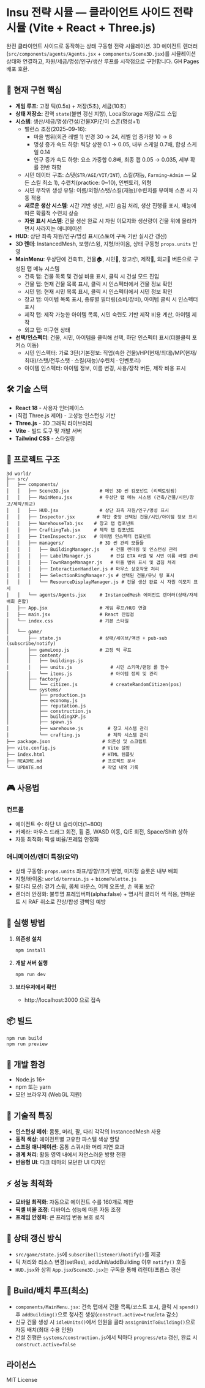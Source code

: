 # Insu 전략 시뮬 — 클라이언트 사이드 전략 시뮬 (Vite + React + Three.js)

완전 클라이언트 사이드로 동작하는 상태 구동형 전략 시뮬레이션. 3D 에이전트 렌더러(`src/components/agents/Agents.jsx` + `components/Scene3D.jsx`)를 시뮬레이션 상태와 연결하고, 자원/세금/명성/인구/생산 루프를 시작점으로 구현합니다. GH Pages 배포 호환.

## 🚀 현재 구현 핵심

- **게임 루프**: 고정 틱(0.5s) + 저장(5초), 세금(10초)
- **상태 저장소**: 전역 `state`(불변 갱신 지향), LocalStorage 저장/로드 스텁
- **시스템**: 생산/세금/명성/건설/건물XP/간이 스폰(명성+1)
  - 밸런스 조정(2025-09-16):
    - 마을 범위(회관 레벨 1) 반경 30 → 24, 레벨 업 증가량 10 → 8
    - 명성 증가 속도 하향: 틱당 상한 0.1 → 0.05, 내부 스케일 0.7배, 합성 스케일 0.14
    - 인구 증가 속도 하향: 요소 가중합 0.8배, 최종 캡 0.05 → 0.035, 세부 확률 전반 하향
  - 시민 데이터 구조: 스탯(`STR/AGI/VIT/INT`), 스킬(재능, `Farming~Admin` — 모든 스킬 최소 1), 수련치(practice: 0~10), 인벤토리, 외형
  - 시민 무작위 생성 유틸: 이름/외형/스탯/스킬(재능)/수련치를 부여해 스폰 시 자동 적용
  - **새로운 생산 시스템**: 시간 기반 생산, 시민 숨김 처리, 생산 진행률 표시, 재능에 따른 확률적 수련치 상승
  - **자원 표시 시스템**: 건물 생산 완료 시 자원 이모지와 생산량이 건물 위에 올라가면서 사라지는 애니메이션
- **HUD**: 상단 좌측 자원/인구/명성 표시(스토어 구독 기반 실시간 갱신)
- **3D 렌더**: InstancedMesh, 보행/스윙, 지형/바이옴, 상태 구동형 `props.units` 반영
- **MainMenu**: 우상단에 건축🏗️, 건물🏠, 시민👥, 창고📦, 제작🔨, 외교🤝 버튼으로 구성된 탭 메뉴 시스템
  - 건축 탭: 건물 목록 및 건설 비용 표시, 클릭 시 건설 모드 진입
  - 건물 탭: 현재 건물 목록 표시, 클릭 시 인스펙터에서 건물 정보 확인
  - 시민 탭: 현재 시민 목록 표시, 클릭 시 인스펙터에서 시민 정보 확인
  - 창고 탭: 아이템 목록 표시, 종류별 필터링(소비/장비), 아이템 클릭 시 인스펙터 표시
  - 제작 탭: 제작 가능한 아이템 목록, 시민 숙련도 기반 제작 비용 계산, 아이템 제작
  - 외교 탭: 미구현 상태
- **선택/인스펙터**: 건물, 시민, 아이템을 클릭해 선택, 하단 인스펙터 표시(더블클릭 포커스 이동)
  - 시민 인스펙터: 가로 3단(기본정보: 직업(속한 건물)/HP(현재/최대)/MP(현재/최대)/스탯/전투스탯 · 스킬(재능)/수련치 · 인벤토리)
  - 아이템 인스펙터: 아이템 정보, 이름 변경, 사용/장착 버튼, 제작 비용 표시

## 🛠️ 기술 스택

- **React 18** - 사용자 인터페이스
- (직접 Three.js 제어) - 고성능 인스턴싱 기반
- **Three.js** - 3D 그래픽 라이브러리
- **Vite** - 빌드 도구 및 개발 서버
- **Tailwind CSS** - 스타일링

## 📁 프로젝트 구조

```
3d world/
├── src/
│   ├── components/
│   │   ├── Scene3D.jsx           # 메인 3D 씬 컴포넌트 (리팩토링됨)
│   │   ├── MainMenu.jsx          # 우상단 탭 메뉴 시스템 (건축/건물/시민/창고/제작/외교)
│   │   ├── HUD.jsx               # 상단 좌측 자원/인구/명성 표시
│   │   ├── Inspector.jsx        # 하단 중앙 선택된 건물/시민/아이템 정보 표시
│   │   ├── WarehouseTab.jsx    # 창고 탭 컴포넌트
│   │   ├── CraftingTab.jsx     # 제작 탭 컴포넌트
│   │   ├── ItemInspector.jsx   # 아이템 인스펙터 컴포넌트
│   │   ├── managers/             # 3D 씬 관리 모듈들
│   │   │   ├── BuildingManager.js    # 건물 렌더링 및 인스턴싱 관리
│   │   │   ├── LabelManager.js       # 건설 ETA 라벨 및 시민 이름 라벨 관리
│   │   │   ├── TownRangeManager.js   # 마을 범위 표시 및 겹침 처리
│   │   │   ├── InteractionHandler.js # 마우스 상호작용 처리
│   │   │   ├── SelectionRingManager.js # 선택된 건물/유닛 링 표시
│   │   │   └── ResourceDisplayManager.js # 건물 생산 완료 시 자원 이모지 표시
│   │   └── agents/Agents.jsx     # InstancedMesh 에이전트 렌더러(상태/자체배회 혼합)
│   ├── App.jsx                   # 게임 루프/HUD 연결
│   ├── main.jsx                  # React 진입점
│   └── index.css                 # 기본 스타일
│
│   └── game/
│       ├── state.js              # 상태/세이브/액션 + pub-sub (subscribe/notify)
│       ├── gameLoop.js           # 고정 틱 루프
│       ├── content/
│       │   ├── buildings.js
│       │   ├── units.js              # 시민 스키마/랜덤 롤 함수
│       │   └── items.js              # 아이템 정의 및 관리
│       ├── factory/
│       │   └── citizen.js            # createRandomCitizen(pos)
│       └── systems/
│           ├── production.js
│           ├── economy.js
│           ├── reputation.js
│           ├── construction.js
│           ├── buildingXP.js
│           ├── spawn.js
│           ├── warehouse.js         # 창고 시스템 관리
│           └── crafting.js          # 제작 시스템 관리
├── package.json                   # 의존성 및 스크립트
├── vite.config.js                 # Vite 설정
├── index.html                     # HTML 템플릿
├── README.md                      # 프로젝트 문서
└── UPDATE.md                      # 작업 내역 기록
```

## 🎮 사용법

### 컨트롤
- 에이전트 수: 하단 UI 슬라이더(1~800)
- 카메라: 마우스 드래그 회전, 휠 줌, WASD 이동, Q/E 회전, Space/Shift 상하
- 자동 최적화: 픽셀 비율/프레임 안정화

### 애니메이션/렌더 특징(요약)
- 상태 구동형: `props.units` 좌표/방향/크기 반영, 미지정 슬롯은 내부 배회
- 지형/바이옴: `world/terrain.js` + `biomePalette.js`
- 팔다리 모션: 걷기 스윙, 몸체 바운스, 어깨 오프셋, 손 목표 보간
 - 렌더러 안정화: 불투명 프레임버퍼(alpha:false) + 명시적 클리어 색 적용, 언마운트 시 RAF 취소로 잔상/합성 깜빡임 예방

## 🚀 실행 방법

1. **의존성 설치**
   ```bash
   npm install
   ```

2. **개발 서버 실행**
   ```bash
   npm run dev
   ```

3. **브라우저에서 확인**
   - http://localhost:3000 으로 접속

## 📦 빌드

```bash
npm run build
npm run preview
```

## 🔧 개발 환경

- Node.js 16+
- npm 또는 yarn
- 모던 브라우저 (WebGL 지원)

## 🎨 기술적 특징

- **인스턴싱 메쉬**: 몸통, 머리, 팔, 다리 각각의 InstancedMesh 사용
- **동적 색상**: 에이전트별 고유한 파스텔 색상 할당
- **스프링 애니메이션**: 몸통 스쿼시와 머리 지연 효과
- **경계 처리**: 활동 영역 내에서 자연스러운 방향 전환
- **반응형 UI**: 다크 테마의 모던한 UI 디자인

## ⚡ 성능 최적화

- **모바일 최적화**: 자동으로 에이전트 수를 160개로 제한
- **픽셀 비율 조정**: 디바이스 성능에 따른 자동 조정
- **프레임 안정화**: 큰 프레임 변동 보호 로직

## 🔔 상태 갱신 방식

- `src/game/state.js`에 `subscribe(listener)`/`notify()`를 제공
- 틱 처리와 리소스 변경(setRes), addUnit/addBuilding 이후 `notify()` 호출
- `HUD.jsx`와 상위 `App.jsx`/`Scene3D.jsx`는 구독을 통해 리렌더/프롭스 갱신

## 🧱 Build/배치 루프(최소)

- `components/MainMenu.jsx`: 건축 탭에서 건물 목록/코스트 표시, 클릭 시 `spend()` 후 `addBuilding()`으로 청사진 생성(`construct.active=true`/`eta` 감소)
- 신규 건물 생성 시 `idleUnits()`에서 인원을 골라 `assignUnitToBuilding()`으로 자동 배치(최대 수용 인원)
- 건설 진행은 `systems/construction.js`에서 틱마다 `progress/eta` 갱신, 완료 시 `construct.active=false`

## 라이선스

MIT License
